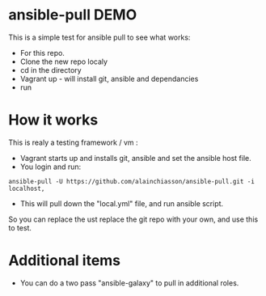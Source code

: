 # ansible-pull DEMO

This is a simple test for ansible pull to see what works:

- For this repo.
- Clone the new repo localy
- cd in the directory
- Vagrant up - will install git, ansible and dependancies
- run

# How it works

This is realy a testing framework / vm :

- Vagrant starts up and installs git, ansible and set the ansible host file.
- You login and run:

```
ansible-pull -U https://github.com/alainchiasson/ansible-pull.git -i localhost,
```

- This will pull down the "local.yml" file, and run ansible script. 

So you can replace the ust replace the git repo with your own, and use this to test.

# Additional items

- You can do a two pass "ansible-galaxy" to pull in additional roles.

